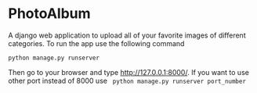# PhotoAlbum
A django web application to upload all of your favorite images of different categories. 
To run the app use the following command
```
python manage.py runserver
```
Then go to your browser and type http://127.0.0.1:8000/. 
If you want to use other port instead of 8000 use ``` python manage.py runserver port_number```

